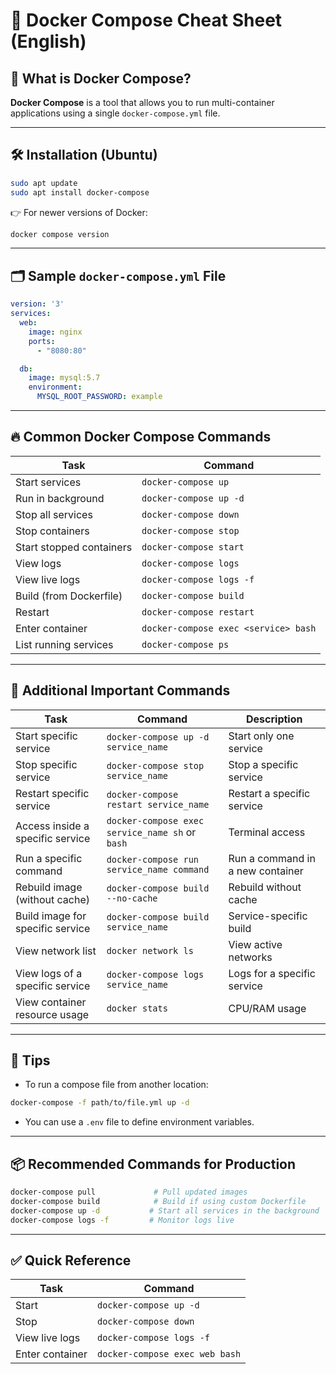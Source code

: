 # 📘 Docker Compose Cheat Sheet (English)

## 🧾 What is Docker Compose?

**Docker Compose** is a tool that allows you to run multi-container applications using a single `docker-compose.yml` file.

---

## 🛠️ Installation (Ubuntu)

```bash
sudo apt update
sudo apt install docker-compose
```

👉 For newer versions of Docker:

```bash
docker compose version
```

---

## 🗂️ Sample `docker-compose.yml` File

```yaml
version: '3'
services:
  web:
    image: nginx
    ports:
      - "8080:80"

  db:
    image: mysql:5.7
    environment:
      MYSQL_ROOT_PASSWORD: example
```

---

## 🔥 Common Docker Compose Commands

| Task                        | Command                              |
|-----------------------------|---------------------------------------|
| Start services              | `docker-compose up`                  |
| Run in background           | `docker-compose up -d`               |
| Stop all services           | `docker-compose down`                |
| Stop containers             | `docker-compose stop`                |
| Start stopped containers    | `docker-compose start`               |
| View logs                   | `docker-compose logs`                |
| View live logs              | `docker-compose logs -f`             |
| Build (from Dockerfile)     | `docker-compose build`               |
| Restart                     | `docker-compose restart`             |
| Enter container             | `docker-compose exec <service> bash` |
| List running services       | `docker-compose ps`                  |

---

## 🔧 Additional Important Commands

| Task                                | Command                                             | Description                  |
|-------------------------------------|-----------------------------------------------------|------------------------------|
| Start specific service              | `docker-compose up -d service_name`                | Start only one service       |
| Stop specific service               | `docker-compose stop service_name`                 | Stop a specific service      |
| Restart specific service            | `docker-compose restart service_name`              | Restart a specific service   |
| Access inside a specific service    | `docker-compose exec service_name sh` or `bash`    | Terminal access              |
| Run a specific command              | `docker-compose run service_name command`          | Run a command in a new container |
| Rebuild image (without cache)       | `docker-compose build --no-cache`                  | Rebuild without cache        |
| Build image for specific service    | `docker-compose build service_name`                | Service-specific build       |
| View network list                   | `docker network ls`                                | View active networks         |
| View logs of a specific service     | `docker-compose logs service_name`                 | Logs for a specific service  |
| View container resource usage       | `docker stats`                                     | CPU/RAM usage                |

---

## 🧠 Tips

- To run a compose file from another location:

```bash
docker-compose -f path/to/file.yml up -d
```

- You can use a `.env` file to define environment variables.

---

## 📦 Recommended Commands for Production

```bash
docker-compose pull             # Pull updated images
docker-compose build            # Build if using custom Dockerfile
docker-compose up -d           # Start all services in the background
docker-compose logs -f         # Monitor logs live
```

---

## ✅ Quick Reference

| Task             | Command                          |
|------------------|----------------------------------|
| Start            | `docker-compose up -d`          |
| Stop             | `docker-compose down`           |
| View live logs   | `docker-compose logs -f`        |
| Enter container  | `docker-compose exec web bash`  |
